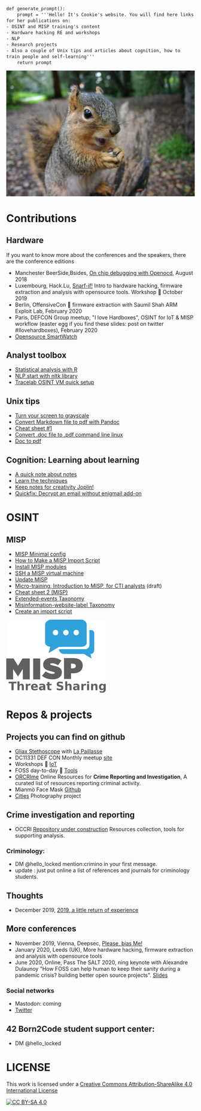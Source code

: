 ```
def generate_prompt():
    prompt = '''Hello! It's Cookie's website. You will find here links for her publications on:
- OSINT and MISP training's content
- Hardware hacking RE and workshops
- NLP
- Research projects
- Also a couple of Unix tips and articles about cognition, how to train people and self-learning'''
    return prompt
```

![Squirrel](https://github.com/C00kie-/squirrel.lu/blob/master/pictures/squirrel.jpg)


# Contributions

## Hardware
If you want to know more about the conferences and the speakers, there are the conference editions
- Manchester BeerSide,Bsides, [On chip debugging with Openocd](On-Chip-debugging-with-OpenOCD-and-GDB), August 2018
- Luxembourg, Hack.Lu, [Snarf-if!](https://cfp.hack.lu/hacklu19/talk/8YR7UM/) Intro to hardware hacking, firmware extraction and analysis with opensource tools. Workshop :wrench: October 2019
- Berlin, OffensiveCon :wrench: firmware extraction with Saumil Shah ARM Exploit Lab, February 2020
- Paris, DEFCON Group meetup, "I love Hardboxes", OSINT for IoT & MISP workflow (easter egg if you find these slides: post on twitter #Ilovehardboxes), February 2020
- [Opensource SmartWatch](./opensource-smartwatch)

## Analyst toolbox
- [Statistical analysis with R](./statistics-with-R)
- [NLP start with nltk library](./NLP-start-with-nltk)
- [Tracelab OSINT VM quick setup](./Tracelabs-OSINT-VM-quick-setup)
  
## Unix tips
- [Turn your screen to grayscale](./Turn-your-screen-to-grayscale)
- [Convert Markdown file to pdf with Pandoc](./convert-markdown-file-to-pdf)
- [Cheat sheet #1](./cheat-sheet-1)
- [Convert .doc file to .pdf command line linux](./doc-to-pdf.md)
- [Doc to pdf](./doc-to-pdf)

## Cognition: Learning about learning
- [A quick note about notes](./keeping-notes-for-creativity)
- [Learn the techniques](./learn-the-techniques)
- [Keep notes for creativity Joplin!](./keeping-notes-for-creativity)
- [Quickfix: Decrypt an email without enigmail add-on](./decrypt-an-email-without-add-on)

# OSINT
## MISP
- [MISP Minimal config](./MISP-minimal-config)
- [How to Make a MISP Import Script](https://www.misp-project.org/2020/09/30/How-To-Make-A-MISP-Import-Script.html)
- [Install MISP modules](./install-misp-modules)
- [SSH a MISP virtual machine](./ssh-misp-vm)
- [Update MISP](./update-misp)
- [Micro-training, Introduction to MISP, for CTI analysts](./intro-to-misp-CTI) (draft)
- [Cheat sheet 2 (MISP)](./cheat-sheet-2.md)
- [Extended-events Taxonomy](https://www.misp-project.org/taxonomies.html#_extended_event)
- [Misinformation-website-label Taxonomy](https://www.misp-project.org/taxonomies.html#_misinformation_website_label)
- [Create an import script](https://www.misp-project.org/authors/Pauline-Bourmeau/)
  
  
![MISP](https://github.com/C00kie-/squirrel.lu/blob/master/pictures/misp-logo.png)

# Repos & projects
## Projects you can find on github
- [Gliax Stethoscope](https://github.com/GliaX/Stethoscope) with [La Paillasse](http://lapaillasse.org/)
- DC11331 DEF CON Monthly meetup [site](dc11331.com)
- Workshops :wrench: [IoT](https://github.com/C00kie-/workshop-materials)
- FOSS day-to-day :wrench: [Tools](https://github.com/C00kie-/foss-tools/blob/master/README.md)
- [ORCRIme](https://github.com/C00kie-/ORCRI) Online Resources for **Crime Reporting and Investigation**, A curated list of resources reporting criminal activity.
-  Mianmö Face Mask [Github](https://github.com/Mianmo-project/mask-models)
- [Cities](https://www.flickr.com/photos/186756091@N02/) Photography project

## Crime investigation and reporting
- OCCRI [Repository under construction](https://github.com/C00kie-/ORCRI) Resources collection, tools for supporting analysis.
### Criminology:
- DM @hello_locked mention:crimino in your first message.
- update : just put online a list of references and journals for criminology students.

## Thoughts
- December 2019, [2019, a little return of experience](./year-2019-a-little-return-of-experience)
  
## More conferences
- November 2019, Vienna, Deepsec, [Please, bias Me!](https://blog.deepsec.net/roots-2019-invited-talk-please-bias-me-pauline-bourmeau/)
- January 2020, Leeds (UK), More hardware hacking, firmware extraction and analysis with opensource tools
- June 2020, Online, Pass The SALT 2020, ning keynote with Alexandre Dulaunoy "How FOSS can help human to keep their sanity during a pandemic crisis? building better open source projects". [Slides](https://github.com/C00kie-/foss-tools/blob/master/best-practices/slides/slides.pdf)
  
### Social networks
- Mastodon: coming
- [Twitter](https:///twitter.com/hello_locked)

## 42 Born2Code student support center:
- DM @hello_locked

# LICENSE 
This work is licensed under a [Creative Commons Attribution-ShareAlike 4.0 International License](./LICENSE)

[![CC BY-SA 4.0][cc-by-sa-image]][cc-by-sa]

[cc-by-sa]: http://creativecommons.org/licenses/by-sa/4.0/

[cc-by-sa-image]: https://licensebuttons.net/l/by-sa/4.0/88x31.png

[cc-by-sa-shield]: https://img.shields.io/badge/License-CC%20BY--SA%204.0-lightgrey.svg
